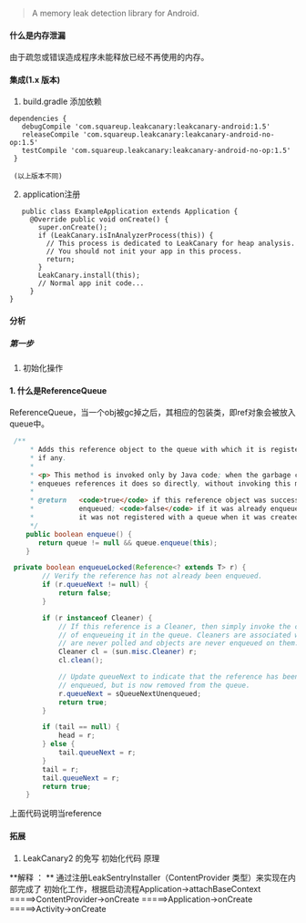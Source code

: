 > A memory leak detection library for Android.


#### 什么是内存泄漏 
由于疏忽或错误造成程序未能释放已经不再使用的内存。

#### 集成(1.x 版本)
1. build.gradle 添加依赖
```
dependencies {
   debugCompile 'com.squareup.leakcanary:leakcanary-android:1.5'
   releaseCompile 'com.squareup.leakcanary:leakcanary-android-no-op:1.5'
   testCompile 'com.squareup.leakcanary:leakcanary-android-no-op:1.5'
 }

 (以上版本不同)
```
2. application注册

```
   public class ExampleApplication extends Application {
     @Override public void onCreate() {
       super.onCreate();
       if (LeakCanary.isInAnalyzerProcess(this)) {
         // This process is dedicated to LeakCanary for heap analysis.
         // You should not init your app in this process.
         return;
       }
       LeakCanary.install(this);
       // Normal app init code...
     }
}
```

   

#### 分析
##### 第一步	

1. 初始化操作




#### 1. 什么是ReferenceQueue 

ReferenceQueue，当一个obj被gc掉之后，其相应的包装类，即ref对象会被放入queue中。



```java
 /**
     * Adds this reference object to the queue with which it is registered,
     * if any.
     *
     * <p> This method is invoked only by Java code; when the garbage collector
     * enqueues references it does so directly, without invoking this method.
     *
     * @return   <code>true</code> if this reference object was successfully
     *           enqueued; <code>false</code> if it was already enqueued or if
     *           it was not registered with a queue when it was created
     */
    public boolean enqueue() {
       return queue != null && queue.enqueue(this);
    }
```

```java
 private boolean enqueueLocked(Reference<? extends T> r) {
        // Verify the reference has not already been enqueued.
        if (r.queueNext != null) {
            return false;
        }

        if (r instanceof Cleaner) {
            // If this reference is a Cleaner, then simply invoke the clean method instead
            // of enqueueing it in the queue. Cleaners are associated with dummy queues that
            // are never polled and objects are never enqueued on them.
            Cleaner cl = (sun.misc.Cleaner) r;
            cl.clean();

            // Update queueNext to indicate that the reference has been
            // enqueued, but is now removed from the queue.
            r.queueNext = sQueueNextUnenqueued;
            return true;
        }

        if (tail == null) {
            head = r;
        } else {
            tail.queueNext = r;
        }
        tail = r;
        tail.queueNext = r;
        return true;
    }

```



上面代码说明当reference


#### 拓展
1. LeakCanary2 的免写 初始化代码 原理

  **解释 ： ** 通过注册LeakSentryInstaller（ContentProvider 类型）来实现在内部完成了 初始化工作，根据启动流程Application->attachBaseContext =====>ContentProvider->onCreate =====>Application->onCreate =====>Activity->onCreate

